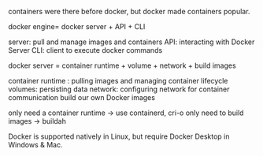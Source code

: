 containers were there before docker, but docker made containers popular.

docker engine= docker server + API + CLI

server: pull and manage images and containers
API: interacting with Docker Server
CLI: client to execute docker commands

docker server = container runtime + volume + network + build images

container runtime : pulling images and managing container lifecycle
volumes: persisting data
network: configuring network for container communication
build our own Docker images

only need a container runtime -> use containerd, cri-o
only need to build images -> buildah

Docker is supported natively in Linux, but require Docker Desktop in Windows & Mac.

